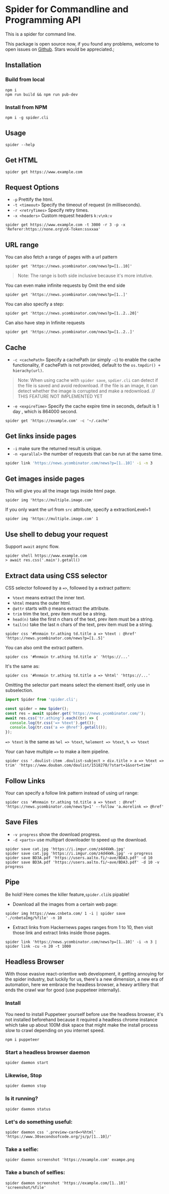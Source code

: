 # Spider for Commandline and Programming API

This is a spider for command line.

This package is open source now, if you found any problems, welcome to open issues on [Github](https://github.com/geeklog/spider.cli). Stars would be appreciated.;

## Installation

### Build from local

```shell
npm i
npm run build && npm run pub-dev
```

### Install from NPM
```shell
npm i -g spider.cli
```

## Usage

```shell
spider --help
```

##  Get HTML

```shell
spider get https://www.example.com
```

## Request Options

- `-p` Prettify the html.
- `-t <timeout>` Specify the timeout of request (in milliseconds).
- `-r <retryTimes>` Specify retry times.
- `-x <headers>` Custom request headers `k:v\nk:v`
```shell
spider get https://www.example.com -t 3000 -r 3 -p -x 'Referer:https://none.org\nX-Token:ssxxaa'
```


## URL range

You can also fetch a range of pages with a url pattern

```shell
spider get 'https://news.ycombinator.com/news?p=[1..10]'
```

>  Note: The range is both side inclusive because it's more intutive.

You can even make infinite requests by Omit the end side

```shell
spider get 'https://news.ycombinator.com/news?p=[1..]'
```

You can also specify a step:

```shell
spider get 'https://news.ycombinator.com/news?p=[1..2..20]'
```

Can also have step in Infinite requests

```shell
spider get 'https://news.ycombinator.com/news?p=[1..2..]'
```

## Cache

- `-c <cachePath>` Specify a cachePath (or simply `-c`) to enable the cache functionality, if cachePath is not provided, default to the `os.tmpdir() + hierachy(url)`.
> Note: When using cache with `spider save`, `spdier.cli` can detect if the file is saved and avoid redownload. if the file is an image, it can detect whether the image is corrupted and make a redownload. // THIS FEATURE NOT IMPLEMENTED YET

- `-e <expireTime>` Specify the cache expire time in seconds, default is 1 day , which is 864000 second.

```shell
spider get 'https://example.com' -c '~/.cache' 
```

## Get links inside pages

- `-i` make sure the returned result is unique.
- `-n <parallal>` the number of requests that can be run at the same time.
```bash
spider link 'https://news.ycombinator.com/news?p=[1..10]' -i -n 3
```

## Get images inside pages

This will give you all the image tags inside html page.

```shell
spider img 'https://multiple.image.com'
```

If you only want the url from `src` attribute, specify a extractionLevel=1

```shell
spider img 'https://multiple.image.com' 1
```

## Use shell to debug your request

Support `await` async flow.
```shell
spider shell https://www.example.com
> await res.css('.main').getall()
```

## Extract data using CSS selector

CSS selector followed by a `=>`, followed by a extract pattern:

- `%text` means extract the inner text.
- `%html` means the outer html.
- `@attr` starts with `@` means extract the attribute.
- `trim` trim the text, prev item must be a string.
- `head(n)` take the first n chars of the text, prev item must be a string.
- `tail(n)` take the last n chars of the text, prev item must be a string.

```shell
spider css '#hnmain tr.athing td.title a => %text : @href' 'https://news.ycombinator.com/news?p=[1..5]'
```

You can also omit the extract pattern.

```shell
spider css '#hnmain tr.athing td.title a' 'https://...'
```

It's the same as:

```shell
spider css '#hnmain tr.athing td.title a => %html' 'https://...'
```

Omitting the selector part means select the element itself, only use in subselection.

```typescript
import Spider from 'spider.cli';

const spider = new Spider();
const res = await spider.get('https://news.ycombinator.com/');
await res.css('tr.athing').each((tr) => {
  console.log(tr.css('=> %text').get());
  console.log(tr.css('a => @href').getall());
});
```

`=> %text` is the same as `%el => %text`, `%element => %text`, `% => %text`

Your can have multiple `=>` to make a item pipeline.

```shell
spider css '.doulist-item .doulist-subject > div.title > a => %text => trim' 'https://www.douban.com/doulist/1518270/?start=1&sort=time'
```

## Follow Links

Your can specify a follow link pattern instead of using url range:

```shell
spider css '#hnmain tr.athing td.title a => %text : @href' 'https://news.ycombinator.com/news?p=1' --follow 'a.morelink => @href'
```

## Save Files

- `-v progress` show the download progress.
- `-d <parts>` use multipart downloader to speed up the download.

```
spider save cat.jpg 'https://i.imgur.com/z4d4kWk.jpg'
spider save cat.jpg 'https://i.imgur.com/z4d4kWk.jpg' -v progress
spider save BD3A.pdf 'https://users.aalto.fi/~ave/BDA3.pdf' -d 10
spider save BD3A.pdf 'https://users.aalto.fi/~ave/BDA3.pdf' -d 10 -v progress
```

## Pipe

Be hold! Here comes the killer feature,`spider.cli`is pipable!

- Download all the images from a certain web page:

```shell
spider img https://www.cnbeta.com/ 1 -i | spider save './cnbetaImg/%file' -n 10
```

- Extract links from Hackernews pages ranges from 1 to 10, then visit those link and extract links inside those pages.

```shell
spider link 'https://news.ycombinator.com/news?p=[1..10]' -i -n 3 | spider link -cu -n 20 -t 1000
```

## Headless Browser

With those evasive react-orientive web development, it getting annoying for the spider industry, but luckily for us, there's a new dimension, a new era of automation, here we embrace the headless browser, a heavy artillery that ends the crawl war for good (use puppeteer internally).

### Install
You need to install Puppeteer yourself before use the headless browser, it's not installed beforehand because it required a headless chrome instance which take up about 100M disk space that might make the install process slow to crawl depending on you internet speed.

```
npm i puppeteer
```

### Start a headless browser daemon

```shell
spider daemon start
```

### Likewise, Stop

```shell
spider daemon stop
```

### Is it running?

```shell
spider daemon status
```

### Let's do something useful:

```shell
spider daemon css '.preview-card=>%html' 'https://www.30secondsofcode.org/js/p/[1..10]/'
```

### Take a selfie:

```shell
spider daemon screenshot 'https://example.com' exampe.png
```

### Take a bunch of selfies:

```shell
spider daemon screenshot 'https://example.com/[1..10]' 'screenshot/%file'
```

